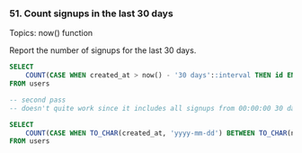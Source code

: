 ### 51. Count signups in the last 30 days 

Topics: now() function

Report the number of signups for the last 30 days.


```sql
SELECT 
    COUNT(CASE WHEN created_at > now() - '30 days'::interval THEN id END) AS signups_count
FROM users

```

```sql
-- second pass
-- doesn't quite work since it includes all signups from 00:00:00 30 days ago until 00:00:00 today.

SELECT 
    COUNT(CASE WHEN TO_CHAR(created_at, 'yyyy-mm-dd') BETWEEN TO_CHAR(now() - '30 days'::interval, 'yyyy-mm-dd') AND TO_CHAR(now(), 'yyyy-mm-dd') THEN id END) AS signups_count
FROM users
```